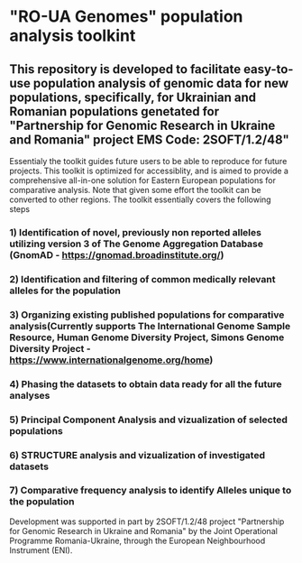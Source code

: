 # "RO-UA Genomes" population analysis toolkint
## This repository is developed to facilitate easy-to-use population analysis of genomic data for new populations, specifically, for Ukrainian and Romanian populations genetated for "Partnership for Genomic Research in Ukraine and Romania" project EMS Code: 2SOFT/1.2/48"

Essentialy the toolkit guides future users to be able to reproduce for future projects. This toolkit is optimized for accessiblity, and is aimed to provide a comprehensive all-in-one solution for Eastern European populations for comparative analysis. Note that given some effort the toolkit can be converted to other regions. 
The toolkit essentially covers the following steps

### 1) Identification of novel, previously non reported alleles utilizing version 3 of The Genome Aggregation Database (GnomAD - https://gnomad.broadinstitute.org/)

### 2) Identification and filtering of common medically relevant alleles for the population

### 3) Organizing existing published populations for comparative analysis(Currently supports The International Genome Sample Resource, Human Genome Diversity Project, Simons Genome Diversity Project -https://www.internationalgenome.org/home)

### 4) Phasing the datasets to obtain data ready for all the future analyses 

### 5) Principal Component Analysis and vizualization of selected populations

### 6) STRUCTURE analysis and vizualization of investigated datasets

### 7) Comparative frequency analysis to identify Alleles unique to the population

Development was supported in part by 2SOFT/1.2/48 project "Partnership for Genomic Research in Ukraine and Romania" by the Joint Operational Programme Romania-Ukraine, through the European Neighbourhood Instrument (ENI).